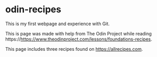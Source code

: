 # odin-recipes

This is my first webpage and experience with Git.

This is page was made with help from The Odin Project while reading https://https://www.theodinproject.com/lessons/foundations-recipes.

This page includes three recipes found on https://allrecipes.com.

